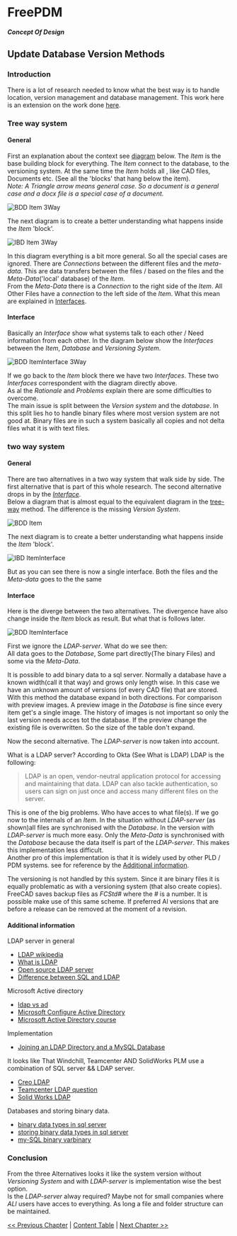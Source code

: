 # FreePDM
***Concept Of Design***

## Update Database Version Methods

### Introduction

There is a lot of research needed to know what the best way is to handle location, version management and database management.
This work here is an extension on the work done [here](FreePDM_03-2-SVNProjectStructure.md).


### Tree way system

#### General

First an explanation about the context see [diagram](BDD-Item-3Way) below.
The _Item_ is the base building block for everything.
The _Item_ connect to the database, to the versioning system.
At the same time the _Item_ holds all , like CAD files, Documents etc.
(See all the 'blocks' that hang below the item).  
_Note: A  Triangle arrow means general case.
So a document is a general case and a docx file is a special case of a document._

![BDD Item 3Way](FreePDM_CoD-Figures/BDD_Item-3Way.png)

The next diagram is to create a better understanding what happens inside the _Item_ 'block'.

![IBD Item 3Way](FreePDM_CoD-Figures/IBD_Item-3Way.png)

In this diagram everything is a bit more general.
So all the special cases are ignored.
There are _Connections_ between the different files and the _meta-data_.
This are data transfers between the files / based on the files and the _Meta-Data_('local' database) of the _Item_.  
From the _Meta-Data_ there is a _Connection_ to the right side of the _Item_.
All Other Files have a _connection_ to the left side of the _Item_.
What this mean are explained in [Interfaces](#interface).

#### Interface

Basically an _Interface_ show what systems talk to each other / Need information from each other.
In the diagram below show the _Interfaces_ between the _Item_, _Database_ and _Versioning System_.

![BDD ItemInterface 3Way](FreePDM_CoD-Figures/BDD_ItemInterface-3Way.png)

If we go back to the _Item_ block there we have two _Interfaces_. These two _Interfaces_ correspondent with the diagram directly above.  
As al the _Rationale_ and _Problems_ explain there are some difficulties to overcome.  
The main issue is split between the _Version system_ and the _database_. 
In this split lies ho to handle binary files where most version system are not good at.
Binary files are in such a system basically all copies and not delta files what it is with text files.

### two way system

#### General

There are two alternatives in a two way system that walk side by side.
The first alternative that is part of this whole research.
The second alternative drops in by the [_Interface_](#Interface).  
Below a diagram that is almost equal to the equivalent diagram in the [tree-way](#Tree-way-system) method.
The difference is the missing _Version System_.

![BDD Item](FreePDM_CoD-Figures/BDD_Item.png)

The next diagram is to create a better understanding what happens inside the _Item_ 'block'.

![IBD ItemInterface](FreePDM_CoD-Figures/IBD_ItemInterface.png)

But as you can see there is now a single interface.
Both the files and the _Meta-data_ goes to the the same 

#### Interface

Here is the diverge between the two alternatives.
The divergence have also change inside the _Item_ block as result.
But what that is follows later.

![BDD ItemInterface](FreePDM_CoD-Figures/BDD_ItemInterface.png)

First we ignore the _LDAP-server_.
What do we see then:  
All data goes to the _Database_, Some part directly(The binary Files) and some via the _Meta-Data_.

It is possible to add binary data to a sql server. Normally a database have a known width(call it that way) and grows only length wise.
In this case we have an unknown amount of versions (of every CAD file) that are stored.
With this method the database expand in both directions.
For comparison with preview images.
A preview image in the _Database_ is fine since every item get's a single image.
The history of images is not important so only the last version needs acces tot the database. 
If the preview change the existing file is overwritten.
So the size of the table don't expand.

Now the second alternative.
The _LDAP-server_ is now taken into account.

What is a LDAP server?
According to Okta (See What is LDAP) LDAP is the following:

> LDAP is an open, vendor-neutral application protocol for accessing and maintaining that data. 
> LDAP can also tackle authentication, so users can sign on just once and access many different files on the server.

This is one of the big problems.
Who have acces to what file(s).
If we go now to the internals of an _Item_.
In the situation without _LDAP-server_ (as shown)all files are synchronised with the _Database_. 
In the version with _LDAP-server_ is much more easy. Only the _Meta-Data_ is synchronised with the _Database_ because the data itself is part of the _LDAP-server_.
This makes this implementation less difficult.  
Another pro of this implementation is that it is widely used by other PLD / PDM systems. see for reference by the [Additional information](#additional-information).

The versioning is not handled by this system.
Since it are binary files it is equally problematic as with a versioning system (that also create copies).  
FreeCAD saves backup files as _FCStd#_ where the _#_ is a number.
It is possible make use of this same scheme.
If preferred Al versions that are before a release can be removed at the moment of a revision.

#### Additional information

LDAP server in general

- [LDAP wikipedia](https://en.wikipedia.org/wiki/Lightweight_Directory_Access_Protocol)
- [What is LDAP](https://www.okta.com/identity-101/what-is-ldap/)
- [Open source LDAP server](https://opensource.com/business/14/5/four-open-source-alternatives-LDAP)
- [Difference between SQL and LDAP](https://stackoverflow.com/questions/5075394/difference-between-sql-and-ldap#5075461)

Microsoft Active directory

- [ldap vs ad](https://www.okta.com/identity-101/ldap-vs-active-directory/)
- [Microsoft Configure Active Directory](https://docs.microsoft.com/en-us/sql/linux/sql-server-linux-ad-auth-adutil-tutorial?view=sql-server-ver16)
- [Microsoft Active Directory course](https://docs.microsoft.com/en-us/learn/paths/active-directory-domain-services/) 

Implementation

- [Joining an LDAP Directory and a MySQL Database](https://docs.oracle.com/cd/E19424-01/820-4809/sample-virtual-config1/index.html)

It looks like That Windchill, Teamcenter AND SolidWorks PLM use a combination of SQL server && LDAP server.

- [Creo LDAP](https://community.ptc.com/t5/Windchill/what-is-the-purpose-of-Method-server-Server-Manager-and-LDAP/td-p/211635
)
- [Teamcenter LDAP question](https://community.sw.siemens.com/s/question/0D54O000061xshJSAQ/teamcenter-sso-setup-unknown-ldap-exception)
- [Solid Works LDAP](https://help.solidworks.com/2022/english/enterprisepdm/archiveserver/c_Login_Settings.htm)

Databases and storing binary data.

- [binary data types in sql server](https://www.thoughtco.com/binary-data-types-in-sql-server-1019807)
- [storing binary data types in sql server](https://codingsight.com/storing-binary-data-types-in-sql-server/)
- [my-SQL binary varbinary](https://dev.mysql.com/doc/refman/8.0/en/binary-varbinary.html)

### Conclusion

From the three Alternatives looks it like the system version without _Versioning System_ and with _LDAP-server_ is implementation wise the best option.  
Is the _LDAP-server_ alway required?
Maybe not for small companies where _ALl_ users have acces to everything. As long a file and folder structure can be maintained.

[<< Previous Chapter](FreePDM_03-2-SVNProjectStructure.md) | [Content Table](README.md) | [Next Chapter >>](FreePDM_04-Requirements.md)
